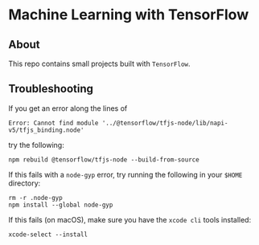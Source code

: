 # Machine Learning with TensorFlow

## About

This repo contains small projects built with `TensorFlow`.


     

## Troubleshooting

If you get an error along the lines of

    Error: Cannot find module '../@tensorflow/tfjs-node/lib/napi-v5/tfjs_binding.node'

try the following:

    npm rebuild @tensorflow/tfjs-node --build-from-source

If this fails with a `node-gyp` error, try running the following in your `$HOME` directory:

    rm -r .node-gyp
    npm install --global node-gyp

If this fails (on macOS), make sure you have the `xcode cli` tools installed:

    xcode-select --install